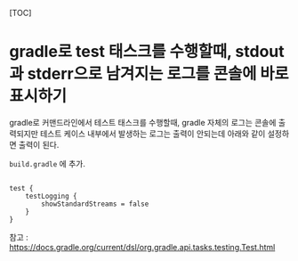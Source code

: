[TOC]

# gradle로 test 태스크를 수행할때, stdout과 stderr으로 남겨지는 로그를 콘솔에 바로 표시하기

gradle로 커맨드라인에서 테스트 태스크를 수행할때, gradle 자체의 로그는 콘솔에 출력되지만 테스트 케이스 내부에서 발생하는 로그는 출력이 안되는데 아래와 같이 설정하면 출력이 된다.
 

`build.gradle` 에 추가.

```

test {
    testLogging {
        showStandardStreams = false
    }
}

```

참고 : https://docs.gradle.org/current/dsl/org.gradle.api.tasks.testing.Test.html
